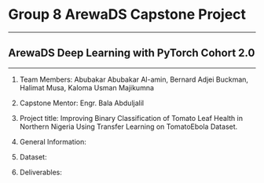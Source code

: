 
# Group 8 ArewaDS Capstone Project
------------------------------------------------------------------------------------ 
## ArewaDS Deep Learning with PyTorch Cohort 2.0
------------------------------------------------------------------------------------

1. Team Members: Abubakar Abubakar Al-amin, Bernard Adjei Buckman, Halimat Musa, Kaloma Usman Majikumna 

2. Capstone Mentor: Engr. Bala Abduljalil

3. Project title: Improving Binary Classification of Tomato Leaf Health in Northern Nigeria Using Transfer Learning on TomatoEbola Dataset. 

4. General Information: 

5. Dataset: 

6. Deliverables: 



